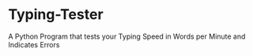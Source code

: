 # Typing-Tester
A Python Program that tests your Typing Speed in Words per Minute and Indicates Errors
